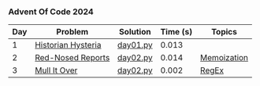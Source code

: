 ### Advent Of Code 2024

| Day | Problem                                                   | Solution                                 | Time (s) | Topics |
| --- | --------------------------------------------------------- | ---------------------------------------- | -------- | ----- |
| 1   | [Historian Hysteria](https://adventofcode.com/2024/day/1) | [day01.py](day01.py) | 0.013    |       |
| 2   | [Red-Nosed Reports](https://adventofcode.com/2024/day/2) | [day02.py](day02.py) | 0.014    | [Memoization](https://en.wikipedia.org/wiki/Memoization)      |
| 3   | [Mull It Over](https://adventofcode.com/2024/day/3) | [day02.py](day03.py) | 0.002    | [RegEx](https://en.wikipedia.org/wiki/Regular_expression)      |
